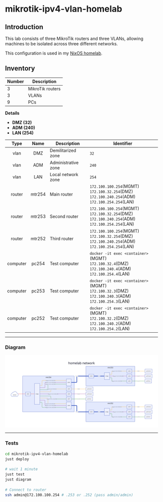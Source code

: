 # mikrotik-ipv4-vlan-homelab

## Introduction

This lab consists of three MikroTik routers and three VLANs, allowing machines
to be isolated across three different networks.

This configuration is used in my
[NixOS homelab](https://github.com/badele/nix-homelab).

## Inventory

| Number | Description      |
| ------ | ---------------- |
| 3      | MikroTik routers |
| 3      | VLANs            |
| 9      | PCs              |

**Details**

- **DMZ (32)**
- **ADM (240)**
- **LAN (254)**

|   Type   |  Name  | Description         | Identifier                                                                                                    |
| :------: | :----: | ------------------- | ------------------------------------------------------------------------------------------------------------- |
|   vlan   |  DMZ   | Demilitarized zone  | `32`                                                                                                          |
|   vlan   |  ADM   | Administrative zone | `240`                                                                                                         |
|   vlan   |  LAN   | Local network zone  | `254`                                                                                                         |
|  router  | mtr254 | Main router         | `172.100.100.254`(MGMT)</br>`172.100.32.254`(DMZ)</br>`172.100.240.254`(ADM)</br>`172.100.254.254`(LAN)       |
|  router  | mtr253 | Second router       | `172.100.100.254`(MGMT)</br>`172.100.32.254`(DMZ)</br>`172.100.240.254`(ADM)</br>`172.100.254.254`(LAN)       |
|  router  | mtr252 | Third router        | `172.100.100.254`(MGMT)</br>`172.100.32.254`(DMZ)</br>`172.100.240.254`(ADM)</br>`172.100.254.254`(LAN)       |
| computer | pc254  | Test computer       | `docker -it exec <container>`(MGMT)</br>`172.100.32.4`(DMZ)</br>`172.100.240.4`(ADM)</br>`172.100.254.4`(LAN) |
| computer | pc253  | Test computer       | `docker -it exec <container>`(MGMT)</br>`172.100.32.3`(DMZ)</br>`172.100.240.3`(ADM)</br>`172.100.254.3`(LAN) |
| computer | pc252  | Test computer       | `docker -it exec <container>`(MGMT)</br>`172.100.32.2`(DMZ)</br>`172.100.240.2`(ADM)</br>`172.100.254.2`(LAN) |

---

### **Diagram**

![diagram](diagram.svg)

---

### **Tests**

```bash
cd mikrotik-ipv4-vlan-homelab
just deploy

# wait 1 minute
just test
just diagram

# Connect to router
ssh admin@172.100.100.254 # .253 or .252 (pass admin/admin)
```
